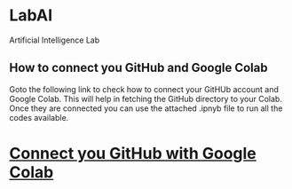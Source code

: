 # LabAI
Artificial Intelligence Lab 

## How to connect you GitHub and Google Colab

Goto the following link to check how to connect your GitHUb account and Google Colab. This will help in fetching the GitHub directory to your Colab. Once they are connected you can use the attached .ipnyb file to run all the codes available. 


# [Connect you GitHub with Google Colab](https://medium.com/analytics-vidhya/how-to-use-google-colab-with-github-via-google-drive-68efb23a42d)




